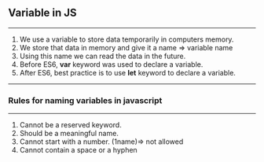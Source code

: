 ## Variable in JS
*** 
1. We use a variable to store data temporarily in computers memory.
2. We store that data in memory and give it a name => variable name
3. Using this name we can read the data in the future.
4. Before ES6, **var** keyword was used to declare a variable. 
5. After ES6, best practice is to use **let** keyword to declare a variable.
***  

### Rules for naming variables in javascript
***
1. Cannot be a reserved keyword.
2. Should be a meaningful name. 
3. Cannot start with a number. (1name)=> not allowed
4. Cannot contain a space or a hyphen